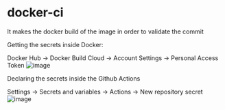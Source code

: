 # docker-ci
It makes the docker build of the image in order to validate the commit

Getting the secrets inside Docker:

Docker Hub -> Docker Build Cloud -> Account Settings -> Personal Access Token
![image](https://github.com/user-attachments/assets/e9352d0d-9453-4a05-9466-c2f3e914e393)


Declaring the secrets inside the Github Actions

Settings -> Secrets and variables -> Actions -> New repository secret
![image](https://github.com/user-attachments/assets/c76f0d4e-9aca-418a-913e-f4aba2dcd43b)
